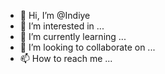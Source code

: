 - 👋 Hi, I’m @Indiye
- 👀 I’m interested in ...
- 🌱 I’m currently learning ...
- 💞️ I’m looking to collaborate on ...
- 📫 How to reach me ...

<!---
Indiye/Indiye is a ✨ special ✨ repository because its `README.md` (this file) appears on your GitHub profile.
You can click the Preview link to take a look at your changes.
--->
